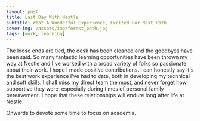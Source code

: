 ```yaml
---
layout: post
title: Last Day With Nestle
subtitle: What A Wonderful Experience, Excited For Next Path
cover-img: /assets/img/forest_path.jpg
tags: [work, learning]
---
```

The loose ends are tied, the desk has been cleaned and the goodbyes have been said.  So many fantastic learning opportunities 
have been thrown my way at Nestle and I've worked with a broad variety of folks so passionate about their work. I hope I 
made positive contributions. I can honestly say it's the best work experience I've had to date, both in developing my technical 
and soft skills. I shall miss my direct team the most, and never forget how supportive they were, especially during times 
of personal family bereavement. I hope that these relationships will endure long after life at Nestle. 

Onwards to devote some time to focus on academia.  